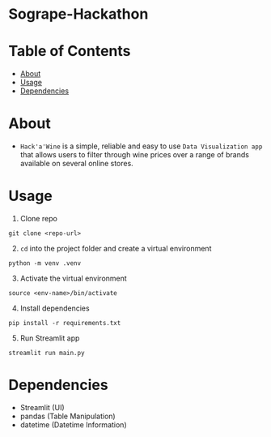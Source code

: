 # Sogrape-Hackathon

# Table of Contents
- [About](#about)
- [Usage](#usage)
- [Dependencies](#dependencies)

# About

- `Hack'a'Wine` is a simple, reliable and easy to use `Data Visualization app` that allows users to filter through wine prices over a range of brands available on several online stores.

# Usage

1. Clone repo
```
git clone <repo-url>
```

2. `cd` into the project folder and create a virtual environment
```
python -m venv .venv
```

3. Activate the virtual environment
```
source <env-name>/bin/activate
```

4. Install dependencies
```
pip install -r requirements.txt
```

5. Run Streamlit app
```
streamlit run main.py
```

# Dependencies

- Streamlit (UI)
- pandas (Table Manipulation)
- datetime (Datetime Information)

